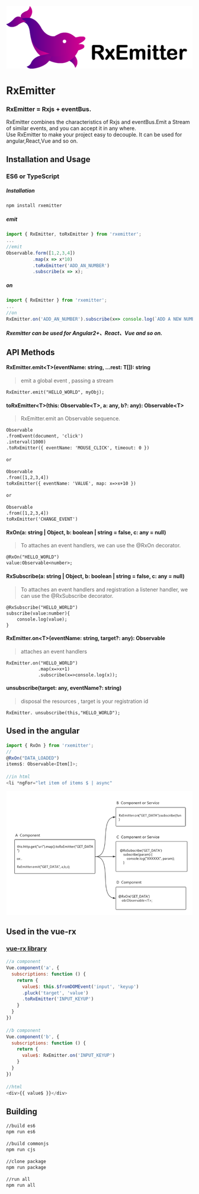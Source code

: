 ![logo](https://github.com/a-jie/RxEmitter/blob/master/logo/logo.png?raw=true)

# RxEmitter

### RxEmitter = Rxjs + eventBus.  
RxEmitter combines the characteristics of Rxjs and eventBus.Emit a Stream of similar events, and you can accept it in any where.  
Use RxEmitter to make your project easy to decouple.
It can be used for angular,React,Vue and so on.


## Installation and Usage

### ES6 or TypeScript

##### Installation
```sh
npm install rxemitter
```

##### emit

```js
import { RxEmitter, toRxEmitter } from 'rxemitter';
...
//emit 
Observable.form([1,2,3,4])
          .map(x => x*10)
          .toRxEmitter('ADD_AN_NUMBER')
          .subscribe(x => x);
```

##### on

```js
import { RxEmitter } from 'rxemitter';
...
//on
RxEmitter.on('ADD_AN_NUMBER').subscribe(x=> console.log(`ADD A NEW NUMBER - ${x}`))
```

##### Rxemitter can be used for Angular2+、React、Vue and so on.

## API Methods

#### RxEmitter.emit\<T\>(eventName: string, ...rest: T[]): string
> emit a global event , passing a stream

```
RxEmitter.emit("HELLO_WORLD", myObj);
```

#### toRxEmitter\<T\>(this: Observable\<T\>, a: any, b?: any): Observable\<T\>
> RxEmitter.emit an Observable sequence.

```
Observable
.fromEvent(document, 'click')
.interval(1000)
.toRxEmitter({ eventName: 'MOUSE_CLICK', timeout: 0 })

or

Observable
.from([1,2,3,4])
toRxEmitter({ eventName: 'VALUE', map: x=>x+10 })

or

Observable
.from([1,2,3,4])
toRxEmitter('CHANGE_EVENT')
```

#### RxOn(a: string | Object, b: boolean | string = false, c: any = null)
> To attaches an event handlers, we can use the @RxOn decorator.

```
@RxOn("HELLO_WORLD")
value:Observable<number>;
```

#### RxSubscribe(a: string | Object, b: boolean | string = false, c: any = null)
> To attaches an event handlers and registration a listener handler, we can use the @RxSubscribe decorator.

```
@RxSubscribe("HELLO_WORLD")
subscribe(value:number){
	console.log(value);
}
```

#### RxEmitter.on\<T\>(eventName: string, target?: any): Observable<T>
> attaches an event handlers

```
RxEmitter.on("HELLO_WORLD")
			.map(x=>x+1)
			.subscribe(x=>console.log(x));
```

#### unsubscribe(target: any, eventName?: string)
> disposal the resources , target is your registration id

```
RxEmitter. unsubscribe(this,"HELLO_WORLD");
```

## Used in the angular

```js
import { RxOn } from 'rxemitter';
//
@RxOn("DATA_LOADED")
items$: Observable<Item[]>;

//in html
<li *ngFor="let item of items $ | async"
```

![logo](https://github.com/a-jie/RxEmitter/blob/master/logo/emitter.png?raw=true)

## Used in the vue-rx
### [vue-rx library](https://github.com/vuejs/vue-rx)

```js
//a component
Vue.component('a', {
  subscriptions: function () {
    return {
      value$: this.$fromDOMEvent('input', 'keyup')
      .pluck('target', 'value')
      .toRxEmitter('INPUT_KEYUP')
    }
  }
})

//b component
Vue.component('b', {
  subscriptions: function () {
    return {
      value$: RxEmitter.on('INPUT_KEYUP')
    }
  }
})

//html
<div>{{ value$ }}</div>
```

## Building
```
//build es6
npm run es6

//build commonjs
npm run cjs

//clone package
npm run package

//run all
npm run all
```